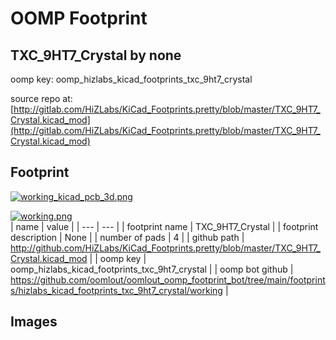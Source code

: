 # OOMP Footprint  
## TXC_9HT7_Crystal  by none  
  
oomp key: oomp_hizlabs_kicad_footprints_txc_9ht7_crystal  
  
source repo at: [http://gitlab.com/HiZLabs/KiCad_Footprints.pretty/blob/master/TXC_9HT7_Crystal.kicad_mod](http://gitlab.com/HiZLabs/KiCad_Footprints.pretty/blob/master/TXC_9HT7_Crystal.kicad_mod)  
## Footprint  
  
[![working_kicad_pcb_3d.png](working_kicad_pcb_3d_600.png)](working_kicad_pcb_3d.png)  
  
[![working.png](working_600.png)](working.png)  
| name | value | 
| --- | --- | 
| footprint name | TXC_9HT7_Crystal | 
| footprint description | None | 
| number of pads | 4 | 
| github path | http://github.com/HiZLabs/KiCad_Footprints.pretty/blob/master/TXC_9HT7_Crystal.kicad_mod | 
| oomp key | oomp_hizlabs_kicad_footprints_txc_9ht7_crystal | 
| oomp bot github | https://github.com/oomlout/oomlout_oomp_footprint_bot/tree/main/footprints/hizlabs_kicad_footprints_txc_9ht7_crystal/working | 
## Images  
